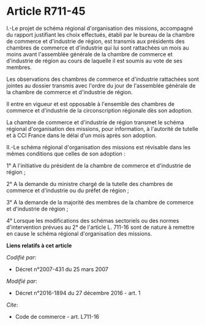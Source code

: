 # Article R711-45

I.-Le projet de schéma régional d'organisation des missions, accompagné du rapport justifiant les choix effectués, établi par
le bureau de la chambre de commerce et d'industrie de région, est transmis aux présidents des chambres de commerce et
d'industrie qui lui sont rattachées un mois au moins avant l'assemblée générale de la chambre de commerce et d'industrie de
région au cours de laquelle il est soumis au vote de ses membres. 

Les observations des chambres de commerce et d'industrie rattachées sont jointes au dossier transmis avec l'ordre du jour de
l'assemblée générale de la chambre de commerce et d'industrie de région. 

Il entre en vigueur et est opposable à l'ensemble des chambres de commerce et d'industrie de la circonscription régionale dès
son adoption. 

La chambre de commerce et d'industrie de région transmet le schéma régional d'organisation des missions, pour information, à
l'autorité de tutelle et à CCI France dans le délai d'un mois après son adoption. 

II.-Le schéma régional d'organisation des missions est révisable dans les mêmes conditions que celles de son adoption : 

1° A l'initiative du président de la chambre de commerce et d'industrie de région ; 

2° A la demande du ministre chargé de la tutelle des chambres de commerce et d'industrie ou du préfet de région ; 

3° A la demande de la majorité des membres de la chambre de commerce et d'industrie de région ; 

4° Lorsque les modifications des schémas sectoriels ou des normes d'intervention prévues au 2° de l'article L. 711-16 sont de
nature à remettre en cause le schéma régional d'organisation des missions.

**Liens relatifs à cet article**

_Codifié par_:

  - Décret n°2007-431 du 25 mars 2007

_Modifié par_:

  - Décret n°2016-1894 du 27 décembre 2016 - art. 1

_Cite_:

  - Code de commerce - art. L711-16
